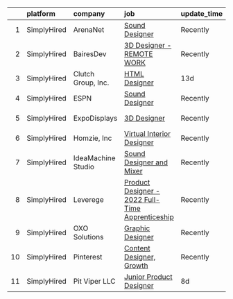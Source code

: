 

|    | platform    | company            | job                                                                                                                                                      | update_time   | location           |
|---:|:------------|:-------------------|:---------------------------------------------------------------------------------------------------------------------------------------------------------|:--------------|:-------------------|
|  1 | SimplyHired | ArenaNet           | [Sound Designer](https://www.simplyhired.com/job/rThG5IY9IzWMAoan9hcJnI7UxDCG6Ihg__kK3_DSy7e3u3DOyW-XHQ?q=3d+designer)                                   | Recently      | Bellevue, WA       |
|  2 | SimplyHired | BairesDev          | [3D Designer - REMOTE WORK](https://www.simplyhired.com/job/-g9H295jh_tPV475LVYgUs7OBppgSSff5jsxTfV7bEWMTj7qRr9GeA?q=3d+designer)                        | Recently      | Colon, PA          |
|  3 | SimplyHired | Clutch Group, Inc. | [HTML Designer](https://www.simplyhired.com/job/rbWyS2s1lR8PI8wlJAG4Urc3jjy6MGcY6m4KIwM_Sgg8Ys7GU24xGw?q=3d+designer)                                    | 13d           | United States      |
|  4 | SimplyHired | ESPN               | [Sound Designer](https://www.simplyhired.com/job/-pQTL77CSRSoogkAPIImoniIHQxPXM21wAqOE09JhGOiN3sPS6ZjRg?q=3d+designer)                                   | Recently      | Bristol, CT        |
|  5 | SimplyHired | ExpoDisplays       | [3D Designer](https://www.simplyhired.com/job/dn7OsN8ldGWDNOpdQxR4n0w7b53SG6fJAqf9kUiQ3vwRzq06Cc4Dfw?q=3d+designer)                                      | Recently      | Birmingham, AL     |
|  6 | SimplyHired | Homzie, Inc        | [Virtual Interior Designer](https://www.simplyhired.com/job/7PEglJMm2BIPDW3p7bC1eTbnBnq9ZWVZecQaHxU7AN_QC_1Y7WqAPw?q=3d+designer)                        | Recently      | Remote             |
|  7 | SimplyHired | IdeaMachine Studio | [Sound Designer and Mixer](https://www.simplyhired.com/job/3_cnKWbKCzfz8K406esix9aXeGkS2iLw6vp3jwYHfDLUWBO0TV9GDQ?q=3d+designer)                         | Recently      | San Francisco, CA  |
|  8 | SimplyHired | Leverege           | [Product Designer - 2022 Full-Time Apprenticeship](https://www.simplyhired.com/job/f2PnrkNkoKjnF_c7MsOM41LbDj7RDHIKkfuGC1pKOOPB0dNQ0HmV5w?q=3d+designer) | Recently      | Remote             |
|  9 | SimplyHired | OXO Solutions      | [Graphic Designer](https://www.simplyhired.com/job/BXUyWLRJM5GqlXxmpwBw-g_A_qs7M6-f7IDZTvQqqHxFROKtKw3p1Q?q=3d+designer)                                 | Recently      | Adobe, AZ          |
| 10 | SimplyHired | Pinterest          | [Content Designer, Growth](https://www.simplyhired.com/job/r3rLZ8wDZxpE9zJ0WmWmkB6vKADvM4enwQNvRoPjurIWqrAC4bhnpw?q=3d+designer)                         | Recently      | Remote             |
| 11 | SimplyHired | Pit Viper LLC      | [Junior Product Designer](https://www.simplyhired.com/job/ihKAi5EDJdMD8n4wGEwHelnb7Uj776oH14OmLE3O7WHVCZiajYD8Gg?q=3d+designer)                          | 8d            | Salt Lake City, UT |